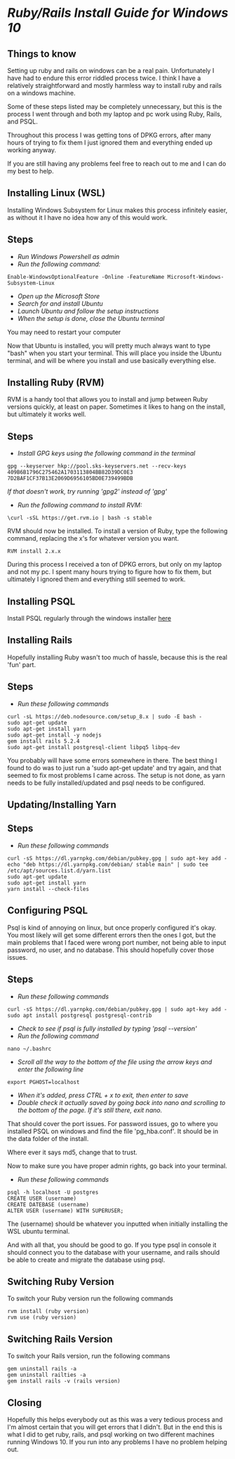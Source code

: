 # _Ruby/Rails Install Guide for Windows 10_


## Things to know

Setting up ruby and rails on windows can be a real pain. Unfortunately I have had to endure this error riddled process twice. I think I have a relatively straightforward and mostly harmless way to install ruby and rails on a windows machine.

Some of these steps listed may be completely unnecessary, but this is the process I went through and both my laptop and pc work using Ruby, Rails, and PSQL.

Throughout this process I was getting tons of DPKG errors, after many hours of trying to fix them I just ignored them and everything ended up working anyway.

If you are still having any problems feel free to reach out to me and I can do my best to help.


## Installing Linux (WSL)
Installing Windows Subsystem for Linux makes this process infinitely easier, as without it I have no idea how any of this would work.
## Steps
* _Run Windows Powershell as admin_
* _Run the following command:_
<pre><code>Enable-WindowsOptionalFeature -Online -FeatureName Microsoft-Windows-Subsystem-Linux
</code></pre>
* _Open up the Microsoft Store_
* _Search for and install Ubuntu_
* _Launch Ubuntu and follow the setup instructions_
* _When the setup is done, close the Ubuntu terminal_

You may need to restart your computer

Now that Ubuntu is installed, you will pretty much always want to type "bash" when you start your terminal. This will place you inside the Ubuntu terminal, and will be where you install and use basically everything else.

## Installing Ruby (RVM)
RVM is a handy tool that allows you to install and jump between Ruby versions quickly, at least on paper. Sometimes it likes to hang on the install, but ultimately it works well.
## Steps
* _Install GPG keys using the following command in the terminal_
<pre><code>gpg --keyserver hkp://pool.sks-keyservers.net --recv-keys 409B6B1796C275462A1703113804BB82D39DC0E3 7D2BAF1CF37B13E2069D6956105BD0E739499BDB
</code></pre>
_If that doesn't work, try running 'gpg2' instead of 'gpg'_
* _Run the following command to install RVM:_
<pre><code>\curl -sSL https://get.rvm.io | bash -s stable
</code></pre>

RVM should now be installed. To install a version of Ruby, type the following command, replacing the x's for whatever version you want.  <pre><code>RVM install 2.x.x
</code></pre>


During this process I received a ton of DPKG errors, but only on my laptop and not my pc. I spent many hours trying to figure how to fix them, but ultimately I ignored them and everything still seemed to work.


## Installing PSQL
Install PSQL regularly through the windows installer [here](https://www.postgresql.org/download/windows/)

## Installing Rails
Hopefully installing Ruby wasn't too much of  hassle, because this is the real 'fun' part.
## Steps
* _Run these following commands_
<pre><code>curl -sL https://deb.nodesource.com/setup_8.x | sudo -E bash -
sudo apt-get update
sudo apt-get install yarn
sudo apt-get install -y nodejs
gem install rails 5.2.4
sudo apt-get install postgresql-client libpq5 libpq-dev
</code></pre>
You probably will have some errors somewhere in there. The best thing I found to do was to just run a 'sudo apt-get update' and try again, and that seemed to fix most problems I came across. The setup is not done, as yarn needs to be fully installed/updated and psql needs to be configured.

## Updating/Installing Yarn
## Steps
* _Run these following commands_
<pre><code>curl -sS https://dl.yarnpkg.com/debian/pubkey.gpg | sudo apt-key add -
echo "deb https://dl.yarnpkg.com/debian/ stable main" | sudo tee /etc/apt/sources.list.d/yarn.list
sudo apt-get update
sudo apt-get install yarn
yarn install --check-files
</code></pre>

## Configuring PSQL
Psql is kind of annoying on linux, but once properly configured it's okay. You most likely will get some different errors then the ones I got, but the main problems that I faced were wrong port number, not being able to input password, no user, and no database. This should hopefully cover those issues.

## Steps
* _Run these following commands_
<pre><code>curl -sS https://dl.yarnpkg.com/debian/pubkey.gpg | sudo apt-key add -
sudo apt install postgresql postgresql-contrib
</code></pre>
* _Check to see if psql is fully installed by typing 'psql --version'_
* _Run the following command_
<pre><code>nano ~/.bashrc</code></pre>
* _Scroll all the way to the bottom of the file using the arrow keys and enter the following line_
<pre><code>export PGHOST=localhost
</code></pre>
* _When it's added, press CTRL + x to exit, then enter to save_
* _Double check it actually saved by going back into nano and scrolling to the bottom of the page. If it's still there, exit nano._

That should cover the port issues. For password issues, go to where you installed PSQL on windows and find the file 'pg_hba.conf'. It should be in the data folder of the install.

Where ever it says md5, change that to trust.

Now to make sure you have proper admin rights, go back into your terminal.
* _Run these following commands_
<pre><code>psql -h localhost -U postgres
CREATE USER (username)
CREATE DATEBASE (username)
ALTER USER (username) WITH SUPERUSER;
</code></pre>
The (username) should be whatever you inputted when initially installing the WSL ubuntu terminal.

And with all that, you should be good to go. If you type psql in console it should connect you to the database with your username, and rails should be able to create and migrate the database using psql.
## Switching Ruby Version
To switch your Ruby version run the following commands
<pre><code>rvm install (ruby version)
rvm use (ruby version)
</code></pre>

## Switching Rails Version
To switch your Rails version, run the following commans
<pre><code>gem uninstall rails -a
gem uninstall railties -a
gem install rails -v (rails version)
</code></pre>


## Closing

Hopefully this helps everybody out as this was a very tedious process and I'm almost certain that you will get errors that I didn't. But in the end this is what I did to get ruby, rails, and psql working on two different machines running Windows 10. If you run into any problems I have no problem helping out.

